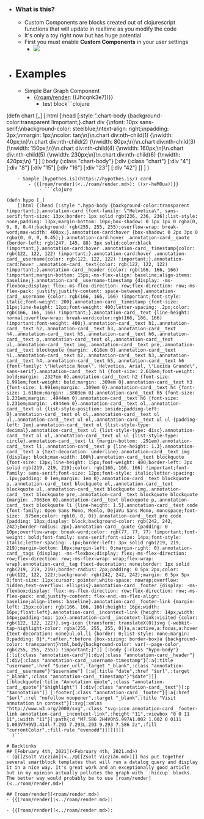 - ### What is this?
    - Custom Components are blocks created out of clojurescript functions that will update in realtime as you modify the code 
    - It's only a toy right now but has huge potential
    - First you must enable **Custom Components** in your user settings
        - ![](https://firebasestorage.googleapis.com/v0/b/firescript-577a2.appspot.com/o/imgs%2Fapp%2FRoam-Collective%2FH29QielpBU.png?alt=media&token=9990a5e9-6547-46e0-af17-f28d22c8313d)
- # Examples
    - Simple Bar Graph Component
        - {{[roam/render](<../roam/render.md>): ((Jhcqnk3e7))}}
            - test block```clojure

(defn chart [_]
  [:html 
 [:head 
  [:style ".chart-body {background-color:transparent !important;}.chart div {\nfont: 10px sans-serif;\nbackground-color: steelblue;\ntext-align: right;\npadding: 3px;\nmargin: 1px;\ncolor: tan;\n}\n.chart div:nth-child(1) {\nwidth: 40px;\n}\n.chart div:nth-child(2) {\nwidth: 80px;\n}\n.chart div:nth-child(3) {\nwidth: 150px;\n}\n.chart div:nth-child(4) {\nwidth: 160px;\n}\n.chart div:nth-child(5) {\nwidth: 230px;\n}\n.chart div:nth-child(6) {\nwidth: 420px;\n}
   "]
  ] 
 [:body {:class "chart-body"}
  [:div {:class "chart"} 
   [:div "4"] 
   [:div "8"] 
   [:div "15"] 
   [:div "16"] 
   [:div "23"] 
   [:div "42"]
   ]]
 ]
  )
```
    - Sample [hypothes.is](https://hypothes.is/) card
        - {{[roam/render](<../roam/render.md>): ((xr-heMOua))}}
            - ```clojure

(defn hypo [_]
  	[:html [:head [:style ".hypo-body {background-color:transparent !important;}.annotation-card {font-family: \"Helvetica\", sans-serif;font-size: 13px;border: 1px solid rgb(236, 236, 236);list-style: none;padding: 13px;margin-bottom: 10px;box-shadow: 0 1px 1px 0 rgba(0, 0, 0, 0.4);background: rgb(255, 255, 255);overflow-wrap: break-word;max-width: 400px;}.annotation-card:hover {box-shadow: 0 2px 3px 0 rgba(0, 0, 0, 0.45);}.annotation-card:hover .annotation-card__quote {border-left: rgb(247, 145, 88) 3px solid;color:black !important;}.annotation-card:hover .annotation-card__timestamp{color: rgb(122, 122, 122) !important;}.annotation-card:hover .annotation-card__username{color: rgb(122, 122, 122) !important;}.annotation-card:hover .annotation-card__text{color: rgb(122, 122, 122) !important;}.annotation-card__header {color: rgb(166, 166, 166) !important;margin-bottom: 15px;-ms-flex-align: baseline;align-items: baseline;}.annotation-card__username-timestamp {display: -ms-flexbox;display: flex;-ms-flex-direction: row;flex-direction: row;-ms-flex-pack: justify;justify-content: space-between}.annotation-card__username {color: rgb(166, 166, 166) !important;font-style: italic;font-weight: 200}.annotation-card__timestamp {font-size: 11px;line-height: 12px;font-weight: 400;letter-spacing: .2px;color: rgb(166, 166, 166) !important;}.annotation-card__text {line-height: normal;overflow-wrap: break-word;color:rgb(166, 166, 166) !important;font-weight: 400;}.annotation-card__text h1,.annotation-card__text h2,.annotation-card__text h3,.annotation-card__text h4,.annotation-card__text h5,.annotation-card__text h6,.annotation-card__text p,.annotation-card__text ol,.annotation-card__text ul,.annotation-card__text img,.annotation-card__text pre,.annotation-card__text blockquote {margin: .618em 0}.annotation-card__text h1,.annotation-card__text h2,.annotation-card__text h3,.annotation-card__text h4,.annotation-card__text h5,.annotation-card__text h6 {font-family: \"Helvetica Neue\", Helvetica, Arial, \"Lucida Grande\", sans-serif}.annotation-card__text h1 {font-size: 2.618em;font-weight: bold;margin: .2327em 0}.annotation-card__text h2 {font-size: 1.991em;font-weight: bold;margin: .309em 0}.annotation-card__text h3 {font-size: 1.991em;margin: .309em 0}.annotation-card__text h4 {font-size: 1.618em;margin: .3803em 0}.annotation-card__text h5 {font-size: 1.231em;margin: .4944em 0}.annotation-card__text h6 {font-size: 1.231em;margin: .4944em 0}.annotation-card__text ol,.annotation-card__text ul {list-style-position: inside;padding-left: 0}.annotation-card__text ol ol,.annotation-card__text ol ul,.annotation-card__text ul ol,.annotation-card__text ul ul {padding-left: 1em}.annotation-card__text ol {list-style-type: decimal}.annotation-card__text ul {list-style-type: disc}.annotation-card__text ol ul,.annotation-card__text ul ul {list-style-type: circle}.annotation-card__text li {margin-bottom: .291em}.annotation-card__text li,.annotation-card__text p {line-height: 1.3}.annotation-card__text a {text-decoration: underline}.annotation-card__text img {display: block;max-width: 100%}.annotation-card__text blockquote {font-size: 13px;line-height: 15px;font-weight: 400;border-left: 3px solid rgb(219, 219, 219);color: rgb(166, 166, 166) !important;font-family: sans-serif;font-size: 12px;font-style: italic;letter-spacing: .1px;padding: 0 1em;margin: 1em 0}.annotation-card__text blockquote p,.annotation-card__text blockquote ol,.annotation-card__text blockquote ul,.annotation-card__text blockquote img,.annotation-card__text blockquote pre,.annotation-card__text blockquote blockquote {margin: .7063em 0}.annotation-card__text blockquote p,.annotation-card__text blockquote li {line-height: 1.5}.annotation-card__text code {font-family: Open Sans Mono, Menlo, DejaVu Sans Mono, monospace;font-size: .875em;color: rgb(0, 0, 0)}.annotation-card__text pre code {padding: 10px;display: block;background-color: rgb(242, 242, 242);border-radius: 2px}.annotation-card__quote {padding: 0 10px;overflow-wrap: break-word;color: rgb(77, 77, 77) !important;font-weight: bold;font-family: sans-serif;font-size: 14px;font-style: italic;letter-spacing: .1px;border-left: 3px solid rgb(219, 219, 219);margin-bottom: 10px;margin-left: 0;margin-right: 0}.annotation-card__tags {display: -ms-flexbox;display: flex;-ms-flex-direction: row;flex-direction: row;-ms-flex-wrap: wrap;flex-wrap: wrap}.annotation-card__tag {text-decoration: none;border: 1px solid rgb(219, 219, 219);border-radius: 2px;padding: 0 5px 2px;color: rgb(122, 122, 122);background: rgb(242, 242, 242);margin: 0 5px 5px 0;font-size: 11px;cursor: pointer;white-space: nowrap;overflow: hidden;text-overflow: ellipsis}.annotation-card__footer {display: -ms-flexbox;display: flex;-ms-flex-direction: row;flex-direction: row;-ms-flex-pack: end;justify-content: flex-end;-ms-flex-align: baseline;align-items: baseline}.annotation-card__footer-link {margin-left: 15px;color: rgb(166, 166, 166);height: 16px;width: 16px;float:left}.annotation-card__incontext-link {height: 14px;width: 14px;padding-top: 1px}.annotation-card__incontext-link:visited {color: rgb(122, 122, 122)}.svg-icon {transform: translateX(0)}svg {-webkit-tap-highlight-color: rgba(255, 255, 255, 0)}a,a:active,a:focus,a:hover {text-decoration: none}ul,ol,li {border: 0;list-style: none;margin: 0;padding: 0}*,*:after,*:before {box-sizing: border-box}a {background-color: transparent}html,body{background-color: var(--page-color, rgb(255, 255, 255)) !important;}"]] [:body {:class "hypo-body"} [:li{:class "annotation-card"}[:div{:class "annotation-card__header"}[:div{:class "annotation-card__username-timestamp"}[:a{:title "username",:href "$user_url",:target "_blank",:class "annotation-card__username"}"$username"] [:a{:title "date",:href "$url",:target "_blank",:class "annotation-card__timestamp"}"$date"]]] [:blockquote{:title "Annotation quote",:class "annotation-card__quote"}"$highlight"] [:div{:class "annotation-card__text"}[:p "$annotation"]] [:footer{:class "annotation-card__footer"}[:a{:href "$url",:rel "nofollow noopener",:target "_blank",:title "Visit annotation in context"}[:svg{:xmlns "http://www.w3.org/2000/svg",:class "svg-icon annotation-card__footer-link annotation-card__incontext-link",:height "11",:viewbox "0 0 11 11",:width "11"}[:path{:d "M7.586 2H4V0h5.997A1.002 1.002 0 0111 1.003V7H9V3.414l-7.293 7.293L.293 9.293 7.586 2z",:fill "currentColor",:fill-rule "evenodd"}]]]]]]]
  )```

# Backlinks
## [February 4th, 2021](<February 4th, 2021.md>)
- [@[[Zsolt Viczián](<../@[[Zsolt Viczián.md>)]] has put together several smartblock templates that will run a datalog query and display it in a nice way. It's great work and an exceptionally good article but in my opinion actually pollutes the graph with `:hiccup` blocks. The better way would probably be to use [roam/render](<../roam/render.md>)

## [roam/render](<roam/render.md>)
- {{[roam/render](<../roam/render.md>):

- {{[roam/render](<../roam/render.md>):

